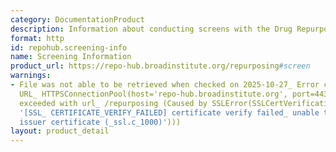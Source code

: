 ```yaml
---
category: DocumentationProduct
description: Information about conducting screens with the Drug Repurposing Hub library
format: http
id: repohub.screening-info
name: Screening Information
product_url: https://repo-hub.broadinstitute.org/repurposing#screen
warnings:
- File was not able to be retrieved when checked on 2025-10-27_ Error connecting to
  URL_ HTTPSConnectionPool(host='repo-hub.broadinstitute.org', port=443)_ Max retries
  exceeded with url_ /repurposing (Caused by SSLError(SSLCertVerificationError(1,
  '[SSL_ CERTIFICATE_VERIFY_FAILED] certificate verify failed_ unable to get local
  issuer certificate (_ssl.c_1000)')))
layout: product_detail
---
```

